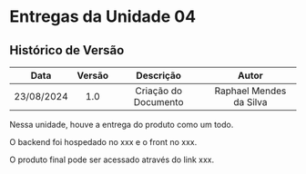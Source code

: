 # Entregas da Unidade 04

##  Histórico de Versão

|  **Data**  | **Versão** |    **Descrição**     |   **Autor**    |
| :--------: | :--------: | :------------------: | :------------: |
| 23/08/2024 |    1.0     | Criação do Documento | Raphael Mendes da Silva |

Nessa unidade, houve a entrega do produto como um todo.

O backend foi hospedado no xxx e o front no xxx.

O produto final pode ser acessado através do link xxx.